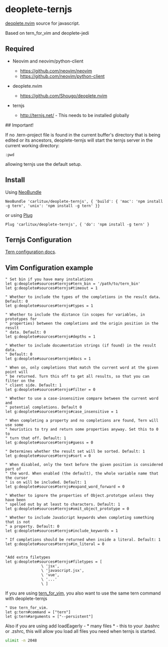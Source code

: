 # deoplete-ternjs
[deoplete.nvim](https://github.com/Shougo/deoplete.nvim) source for javascript.

Based on tern_for_vim and deoplete-jedi

## Required

- Neovim and neovim/python-client
  - https://github.com/neovim/neovim
  - https://github.com/neovim/python-client

- deoplete.nvim
  - https://github.com/Shougo/deoplete.nvim

- ternjs
  - http://ternjs.net/  - This needs to be installed globally

## Important!

If no .tern-project file is found in the current buffer's directory that is
being edited or its ancestors, deoplete-ternjs will start the ternjs server
in the current working directory:

```vim
:pwd
```

allowing ternjs use the default setup.


## Install

Using [NeoBundle](https://github.com/Shougo/neobundle.vim)

```vim
NeoBundle 'carlitux/deoplete-ternjs', { 'build': { 'mac': 'npm install -g tern', 'unix': 'npm install -g tern' }}
```

or using [Plug](https://github.com/junegunn/vim-plug)

```vim
Plug 'carlitux/deoplete-ternjs', { 'do': 'npm install -g tern' }
```

## Ternjs Configuration

[Tern configuration docs](http://ternjs.net/doc/manual.html#configuration).


## Vim Configuration example
```vim
" Set bin if you have many instalations
let g:deoplete#sources#ternjs#tern_bin = '/path/to/tern_bin'
let g:deoplete#sources#ternjs#timeout = 1

" Whether to include the types of the completions in the result data. Default: 0
let g:deoplete#sources#ternjs#types = 1

" Whether to include the distance (in scopes for variables, in prototypes for 
" properties) between the completions and the origin position in the result 
" data. Default: 0
let g:deoplete#sources#ternjs#depths = 1

" Whether to include documentation strings (if found) in the result data.
" Default: 0
let g:deoplete#sources#ternjs#docs = 1

" When on, only completions that match the current word at the given point will
" be returned. Turn this off to get all results, so that you can filter on the 
" client side. Default: 1
let g:deoplete#sources#ternjs#filter = 0

" Whether to use a case-insensitive compare between the current word and 
" potential completions. Default 0
let g:deoplete#sources#ternjs#case_insensitive = 1

" When completing a property and no completions are found, Tern will use some 
" heuristics to try and return some properties anyway. Set this to 0 to 
" turn that off. Default: 1
let g:deoplete#sources#ternjs#guess = 0

" Determines whether the result set will be sorted. Default: 1
let g:deoplete#sources#ternjs#sort = 0

" When disabled, only the text before the given position is considered part of 
" the word. When enabled (the default), the whole variable name that the cursor
" is on will be included. Default: 1
let g:deoplete#sources#ternjs#expand_word_forward = 0

" Whether to ignore the properties of Object.prototype unless they have been 
" spelled out by at least to characters. Default: 1
let g:deoplete#sources#ternjs#omit_object_prototype = 0

" Whether to include JavaScript keywords when completing something that is not 
" a property. Default: 0
let g:deoplete#sources#ternjs#include_keywords = 1

" If completions should be returned when inside a literal. Default: 1
let g:deoplete#sources#ternjs#in_literal = 0


"Add extra filetypes
let g:deoplete#sources#ternjs#filetypes = [
                \ 'jsx',
                \ 'javascript.jsx',
                \ 'vue',
                \ '...'
                \ ]
```

If you are using [tern_for_vim](https://github.com/ternjs/tern_for_vim), you also want to use the same tern command with deoplete-ternjs
```vim
" Use tern_for_vim.
let g:tern#command = ["tern"]
let g:tern#arguments = ["--persistent"]
```

Also if you are using add loadEagerly - * many files * - this to your .bashrc or .zshrc, this will
allow you load all files you need when ternjs is started.

```bash
ulimit -n 2048
```

